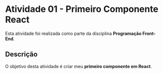 # Atividade 01 - Primeiro Componente React

Esta atividade foi realizada como parte da disciplina **Programação Front-End**.

## Descrição

O objetivo desta atividade é criar meu **primeiro componente em React**.
